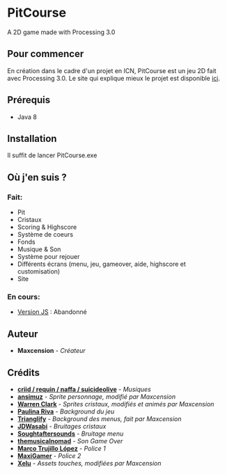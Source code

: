 # PitCourse

A 2D game made with Processing 3.0

## Pour commencer

En création dans le cadre d'un projet en ICN, PitCourse est un jeu 2D fait avec Processing 3.0. Le site qui explique mieux le projet est disponible [ici](http://pitcourse.cf).

## Prérequis

* Java 8

## Installation

Il suffit de lancer PitCourse.exe

## Où j'en suis ?

### Fait:

* Pit
* Cristaux
* Scoring & Highscore
* Système de coeurs
* Fonds
* Musique & Son
* Système pour rejouer
* Différents écrans (menu, jeu, gameover, aide, highscore et customisation)
* Site

### En cours:

* [Version JS](https://www.github.com/Maxcension/PitCourse-Demo) : Abandonné

## Auteur

* **Maxcension** - *Créateur*

## Crédits

* [**criid / requin / naffa / suicideolive**](https://twitter.com/suicideolive) - *Musiques*
* [**ansimuz**](https://ansimuz.itch.io/grotto-escape-chibi-monsters) - *Sprite personnage, modifié par Maxcension*
* [**Warren Clark**](https://lionheart963.itch.io/free-platformer-assets) - *Sprites cristaux, modifiés et animés par Maxcension*
* [**Paulina Riva**](https://opengameart.org/content/sky-background) - *Background du jeu*
* [**Trianglify**](https://trianglify.io) - *Background des menus, fait par Maxcension*
* [**JDWasabi**](https://jdwasabi.itch.io/8-bit-16-bit-sound-effects-pack) - *Bruitages cristaux*
* [**Soughtaftersounds**](https://freesound.org/people/Soughtaftersounds/) - *Bruitage menu*
* [**themusicalnomad**](https://freesound.org/people/themusicalnomad/) - *Son Game Over*
* [**Marco Trujillo López**](https://www.dafont.com/fr/profile.php?user=322799) - *Police 1*
* [**MaxiGamer**](https://www.dafont.com/fr/profile.php?user=856411) - *Police 2*
* [**Xelu**](https://opengameart.org/content/free-keyboard-and-controllers-prompts-pack) - *Assets touches, modifiées par Maxcension*
